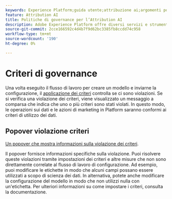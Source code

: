 ```yaml
---
keywords: Experience Platform;guida utente;attribuzione ai;argomenti popolari;controlli di accesso;creare un modello;
feature: Attribution AI
title: Politiche di governance per l’Attribution AI
description: Adobe Experience Platform offre diversi servizi e strumenti che ti consentono di controllare in modo affidabile i dati delle esperienze raccolte.
source-git-commit: 2cce166592c4d4b7f9d62bc3385fb8ccdd74c958
workflow-type: tm+mt
source-wordcount: '190'
ht-degree: 0%

---
```



# Criteri di governance

Una volta eseguito il flusso di lavoro per creare un modello e inviarne la configurazione, il [applicazione dei criteri](../../../data-governance/enforcement/auto-enforcement.md) controlla se ci sono violazioni. Se si verifica una violazione dei criteri, viene visualizzato un messaggio a comparsa che indica che uno o più criteri sono stati violati. In questo modo, le operazioni sui dati e le azioni di marketing in Platform saranno conformi ai criteri di utilizzo dei dati.

## Popover violazione criteri

[Un popover che mostra informazioni sulla violazione dei criteri](../../attribution-ai/images/data-governance/policy-violation-popover-aai.png).

Il popover fornisce informazioni specifiche sulla violazione. Puoi risolvere queste violazioni tramite impostazioni dei criteri e altre misure che non sono direttamente correlate al flusso di lavoro di configurazione. Ad esempio, puoi modificare le etichette in modo che alcuni campi possano essere utilizzati a scopo di scienza dei dati. In alternativa, potete anche modificare la configurazione del modello in modo che non utilizzi nulla con un&#39;etichetta. Per ulteriori informazioni su come impostare i criteri, consulta la documentazione.